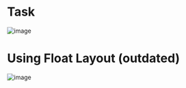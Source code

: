 # Task
![image](https://github.com/user-attachments/assets/096b159f-8239-4b8f-9445-b5f7576d52e7)

# Using Float Layout (outdated)
![image](https://github.com/user-attachments/assets/93c11744-0706-43d9-9be1-33477c80f07d)